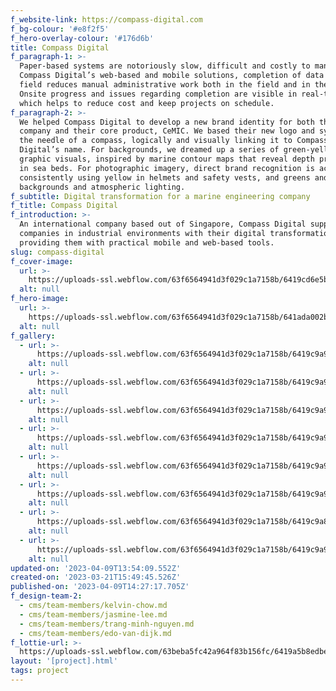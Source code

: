 ```yaml
---
f_website-link: https://compass-digital.com
f_bg-colour: '#e8f2f5'
f_hero-overlay-colour: '#176d6b'
title: Compass Digital
f_paragraph-1: >-
  Paper-based systems are notoriously slow, difficult and costly to manage. With
  Compass Digital’s web-based and mobile solutions, completion of data in the
  field reduces manual administrative work both in the field and in the office.
  Onsite progress and issues regarding completion are visible in real-time,
  which helps to reduce cost and keep projects on schedule.
f_paragraph-2: >-
  We helped Compass Digital to develop a new brand identity for both their
  company and their core product, CeMIC. We based their new logo and symbol on
  the needle of a compass, logically and visually linking it to Compass
  Digital’s name. For backgrounds, we dreamed up a series of green-yellow
  graphic visuals, inspired by marine contour maps that reveal depth progression
  in sea beds. For photographic imagery, direct brand recognition is achieved by
  consistently using yellow in helmets and safety vests, and greens and blues in
  backgrounds and atmospheric lighting.
f_subtitle: Digital transformation for a marine engineering company
f_title: Compass Digital
f_introduction: >-
  An international company based out of Singapore, Compass Digital supports
  companies in industrial environments with their digital transformation, by
  providing them with practical mobile and web-based tools.
slug: compass-digital
f_cover-image:
  url: >-
    https://uploads-ssl.webflow.com/63f6564941d3f029c1a7158b/6419cd6e5bd31b74bdbc4f51_CD-thumb.jpg
  alt: null
f_hero-image:
  url: >-
    https://uploads-ssl.webflow.com/63f6564941d3f029c1a7158b/641ada002b1c083c51e93c07_CD-hero.jpg
  alt: null
f_gallery:
  - url: >-
      https://uploads-ssl.webflow.com/63f6564941d3f029c1a7158b/6419c9a934fcf4b551c95a43_CD001.jpg
    alt: null
  - url: >-
      https://uploads-ssl.webflow.com/63f6564941d3f029c1a7158b/6419c9a9f664abf5761daf7b_CD002.jpg
    alt: null
  - url: >-
      https://uploads-ssl.webflow.com/63f6564941d3f029c1a7158b/6419c9a9fb65334277a4d602_CD003.jpg
    alt: null
  - url: >-
      https://uploads-ssl.webflow.com/63f6564941d3f029c1a7158b/6419c9a9614cb34b319ca92b_CD004.png
    alt: null
  - url: >-
      https://uploads-ssl.webflow.com/63f6564941d3f029c1a7158b/6419c9a947959e2dff83cf5e_CD005.jpg
    alt: null
  - url: >-
      https://uploads-ssl.webflow.com/63f6564941d3f029c1a7158b/6419c9a9f8ff029c363c4575_CD006b.jpg
    alt: null
  - url: >-
      https://uploads-ssl.webflow.com/63f6564941d3f029c1a7158b/6419c9a8aa2ea5d056aed1b1_CD006a.jpg
    alt: null
  - url: >-
      https://uploads-ssl.webflow.com/63f6564941d3f029c1a7158b/6419c9a9e2361cc38869126a_CD007.jpg
    alt: null
updated-on: '2023-04-09T13:54:09.552Z'
created-on: '2023-03-21T15:49:45.526Z'
published-on: '2023-04-09T14:27:17.705Z'
f_design-team-2:
  - cms/team-members/kelvin-chow.md
  - cms/team-members/jasmine-lee.md
  - cms/team-members/trang-minh-nguyen.md
  - cms/team-members/edo-van-dijk.md
f_lottie-url: >-
  https://uploads-ssl.webflow.com/63beba5fc42a964f83b156fc/6419a5b8edbe5b9dec597553_CD%20animation.json
layout: '[project].html'
tags: project
---
```



